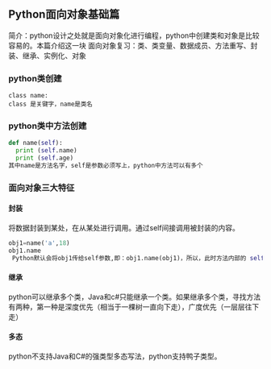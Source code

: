 ## Python面向对象基础篇
简介：python设计之处就是面向对象化进行编程，python中创建类和对象是比较容易的。本篇介绍这一块
面向对象复习：类、类变量、数据成员、方法重写、封装、继承、实例化、对象
### python类创建
```.python 
class name:
class 是关键字，name是类名
```
### python类中方法创建
```.py
def name(self):
  print (self.name)
  print (self.age)
其中name是方法名字，self是参数必须写上，python中方法可以有多个
```
### 面向对象三大特征
#### 封装
将数据封装到某处，在从某处进行调用。通过self间接调用被封装的内容。
```.py
obj1=name('a',18)
obj1.name
 Python默认会将obj1传给self参数,即：obj1.name(obj1)，所以，此时方法内部的 self ＝ obj1，即：self.name 是a；self.age 是 18
```
#### 继承
python可以继承多个类，Java和c#只能继承一个类。如果继承多个类，寻找方法有两种，第一种是深度优先（相当于一棵树一直向下走），广度优先（一层层往下走）
#### 多态
python不支持Java和C#的强类型多态写法，python支持鸭子类型。
